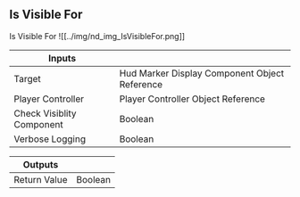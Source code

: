 ## Is Visible For
Is Visible For
![[../img/nd_img_IsVisibleFor.png]]

|Inputs||
|--|--|
| Target | Hud Marker Display Component Object Reference |
| Player Controller | Player Controller Object Reference |
| Check Visiblity Component | Boolean |
| Verbose Logging | Boolean |

|Outputs||
|--|--|
| Return Value | Boolean |
